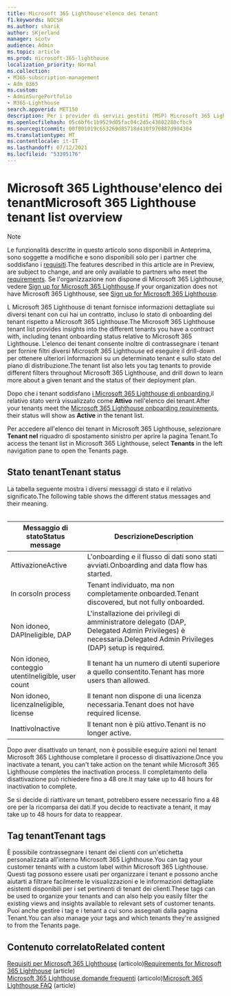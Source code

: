 ```yaml
---
title: Microsoft 365 Lighthouse'elenco dei tenant
f1.keywords: NOCSH
ms.author: sharik
author: SKjerland
manager: scotv
audience: Admin
ms.topic: article
ms.prod: microsoft-365-lighthouse
localization_priority: Normal
ms.collection:
- M365-subscription-management
- Adm_O365
ms.custom:
- AdminSurgePortfolio
- M365-Lighthouse
search.appverid: MET150
description: Per i provider di servizi gestiti (MSP) Microsoft 365 Lighthouse, informazioni sull'elenco dei tenant.
ms.openlocfilehash: 05c6bf6c1b9529d05fac04c2d5c43802280cfbc9
ms.sourcegitcommit: 00f001019c653269d85718d410f970887d904304
ms.translationtype: MT
ms.contentlocale: it-IT
ms.lasthandoff: 07/12/2021
ms.locfileid: "53395176"
---
```

# <a name="microsoft-365-lighthouse-tenant-list-overview"></a><span data-ttu-id="1bc33-103">Microsoft 365 Lighthouse'elenco dei tenant</span><span class="sxs-lookup"><span data-stu-id="1bc33-103">Microsoft 365 Lighthouse tenant list overview</span></span>

> [!NOTE]
> <span data-ttu-id="1bc33-104">Le funzionalità descritte in questo articolo sono disponibili in Anteprima, sono soggette a modifiche e sono disponibili solo per i partner che soddisfano i [requisiti](m365-lighthouse-requirements.md).</span><span class="sxs-lookup"><span data-stu-id="1bc33-104">The features described in this article are in Preview, are subject to change, and are only available to partners who meet the [requirements](m365-lighthouse-requirements.md).</span></span> <span data-ttu-id="1bc33-105">Se l'organizzazione non dispone di Microsoft 365 Lighthouse, vedere [Sign up for Microsoft 365 Lighthouse](m365-lighthouse-sign-up.md).</span><span class="sxs-lookup"><span data-stu-id="1bc33-105">If your organization does not have Microsoft 365 Lighthouse, see [Sign up for Microsoft 365 Lighthouse](m365-lighthouse-sign-up.md).</span></span>

<span data-ttu-id="1bc33-106">L Microsoft 365 Lighthouse di tenant fornisce informazioni dettagliate sui diversi tenant con cui hai un contratto, incluso lo stato di onboarding del tenant rispetto a Microsoft 365 Lighthouse.</span><span class="sxs-lookup"><span data-stu-id="1bc33-106">The Microsoft 365 Lighthouse tenant list provides insights into the different tenants you have a contract with, including tenant onboarding status relative to Microsoft 365 Lighthouse.</span></span> <span data-ttu-id="1bc33-107">L'elenco dei tenant consente inoltre di contrassegnare i tenant per fornire filtri diversi Microsoft 365 Lighthouse ed eseguire il drill-down per ottenere ulteriori informazioni su un determinato tenant e sullo stato del piano di distribuzione.</span><span class="sxs-lookup"><span data-stu-id="1bc33-107">The tenant list also lets you tag tenants to provide different filters throughout Microsoft 365 Lighthouse, and drill down to learn more about a given tenant and the status of their deployment plan.</span></span>

<span data-ttu-id="1bc33-108">Dopo che i tenant soddisfano [i Microsoft 365 Lighthouse di onboarding,](m365-lighthouse-requirements.md)il relativo stato verrà visualizzato come **Attivo** nell'elenco dei tenant.</span><span class="sxs-lookup"><span data-stu-id="1bc33-108">After your tenants meet the [Microsoft 365 Lighthouse onboarding requirements](m365-lighthouse-requirements.md), their status will show as **Active** in the tenant list.</span></span>

<span data-ttu-id="1bc33-109">Per accedere all'elenco dei tenant in Microsoft 365 Lighthouse, selezionare **Tenant nel** riquadro di spostamento sinistro per aprire la pagina Tenant.</span><span class="sxs-lookup"><span data-stu-id="1bc33-109">To access the tenant list in Microsoft 365 Lighthouse, select **Tenants** in the left navigation pane to open the Tenants page.</span></span>

## <a name="tenant-status"></a><span data-ttu-id="1bc33-110">Stato tenant</span><span class="sxs-lookup"><span data-stu-id="1bc33-110">Tenant status</span></span>

<span data-ttu-id="1bc33-111">La tabella seguente mostra i diversi messaggi di stato e il relativo significato.</span><span class="sxs-lookup"><span data-stu-id="1bc33-111">The following table shows the different status messages and their meaning.</span></span><br><br>

| <span data-ttu-id="1bc33-112">Messaggio di stato</span><span class="sxs-lookup"><span data-stu-id="1bc33-112">Status message</span></span> | <span data-ttu-id="1bc33-113">Descrizione</span><span class="sxs-lookup"><span data-stu-id="1bc33-113">Description</span></span> |
|--|--|
| <span data-ttu-id="1bc33-114">Attivazione</span><span class="sxs-lookup"><span data-stu-id="1bc33-114">Active</span></span> | <span data-ttu-id="1bc33-115">L'onboarding e il flusso di dati sono stati avviati.</span><span class="sxs-lookup"><span data-stu-id="1bc33-115">Onboarding and data flow has started.</span></span> |
| <span data-ttu-id="1bc33-116">In corso</span><span class="sxs-lookup"><span data-stu-id="1bc33-116">In process</span></span> | <span data-ttu-id="1bc33-117">Tenant individuato, ma non completamente onboarded.</span><span class="sxs-lookup"><span data-stu-id="1bc33-117">Tenant discovered, but not fully onboarded.</span></span> |
| <span data-ttu-id="1bc33-118">Non idoneo, DAP</span><span class="sxs-lookup"><span data-stu-id="1bc33-118">Ineligible, DAP</span></span> | <span data-ttu-id="1bc33-119">L'installazione dei privilegi di amministratore delegato (DAP, Delegated Admin Privileges) è necessaria.</span><span class="sxs-lookup"><span data-stu-id="1bc33-119">Delegated Admin Privileges (DAP) setup is required.</span></span> |
| <span data-ttu-id="1bc33-120">Non idoneo, conteggio utenti</span><span class="sxs-lookup"><span data-stu-id="1bc33-120">Ineligible, user count</span></span> | <span data-ttu-id="1bc33-121">Il tenant ha un numero di utenti superiore a quello consentito.</span><span class="sxs-lookup"><span data-stu-id="1bc33-121">Tenant has more users than allowed.</span></span> |
| <span data-ttu-id="1bc33-122">Non idoneo, licenza</span><span class="sxs-lookup"><span data-stu-id="1bc33-122">Ineligible, license</span></span> | <span data-ttu-id="1bc33-123">Il tenant non dispone di una licenza necessaria.</span><span class="sxs-lookup"><span data-stu-id="1bc33-123">Tenant does not have required license.</span></span> |
| <span data-ttu-id="1bc33-124">Inattivo</span><span class="sxs-lookup"><span data-stu-id="1bc33-124">Inactive</span></span> | <span data-ttu-id="1bc33-125">Il tenant non è più attivo.</span><span class="sxs-lookup"><span data-stu-id="1bc33-125">Tenant is no longer active.</span></span> |

<span data-ttu-id="1bc33-126">Dopo aver disattivato un tenant, non è possibile eseguire azioni nel tenant Microsoft 365 Lighthouse completare il processo di disattivazione.</span><span class="sxs-lookup"><span data-stu-id="1bc33-126">Once you inactivate a tenant, you can't take action on the tenant while Microsoft 365 Lighthouse completes the inactivation process.</span></span> <span data-ttu-id="1bc33-127">Il completamento della disattivazione può richiedere fino a 48 ore.</span><span class="sxs-lookup"><span data-stu-id="1bc33-127">It may take up to 48 hours for inactivation to complete.</span></span>

<span data-ttu-id="1bc33-128">Se si decide di riattivare un tenant, potrebbero essere necessario fino a 48 ore per la ricomparsa dei dati.</span><span class="sxs-lookup"><span data-stu-id="1bc33-128">If you decide to reactivate a tenant, it may take up to 48 hours for data to reappear.</span></span>

## <a name="tenant-tags"></a><span data-ttu-id="1bc33-129">Tag tenant</span><span class="sxs-lookup"><span data-stu-id="1bc33-129">Tenant tags</span></span>

<span data-ttu-id="1bc33-130">È possibile contrassegnare i tenant dei clienti con un'etichetta personalizzata all'interno Microsoft 365 Lighthouse.</span><span class="sxs-lookup"><span data-stu-id="1bc33-130">You can tag your customer tenants with a custom label within Microsoft 365 Lighthouse.</span></span> <span data-ttu-id="1bc33-131">Questi tag possono essere usati per organizzare i tenant e possono anche aiutarti a filtrare facilmente le visualizzazioni e le informazioni dettagliate esistenti disponibili per i set pertinenti di tenant dei clienti.</span><span class="sxs-lookup"><span data-stu-id="1bc33-131">These tags can be used to organize your tenants and can also help you easily filter the existing views and insights available to relevant sets of customer tenants.</span></span> <span data-ttu-id="1bc33-132">Puoi anche gestire i tag e i tenant a cui sono assegnati dalla pagina Tenant.</span><span class="sxs-lookup"><span data-stu-id="1bc33-132">You can also manage your tags and which tenants they're assigned to from the Tenants page.</span></span>

## <a name="related-content"></a><span data-ttu-id="1bc33-133">Contenuto correlato</span><span class="sxs-lookup"><span data-stu-id="1bc33-133">Related content</span></span>

<span data-ttu-id="1bc33-134">[Requisiti per Microsoft 365 Lighthouse](m365-lighthouse-requirements.md) (articolo)</span><span class="sxs-lookup"><span data-stu-id="1bc33-134">[Requirements for Microsoft 365 Lighthouse](m365-lighthouse-requirements.md) (article)</span></span>\
<span data-ttu-id="1bc33-135">[Microsoft 365 Lighthouse domande frequenti](m365-lighthouse-faq.yml) (articolo)</span><span class="sxs-lookup"><span data-stu-id="1bc33-135">[Microsoft 365 Lighthouse FAQ](m365-lighthouse-faq.yml) (article)</span></span>
